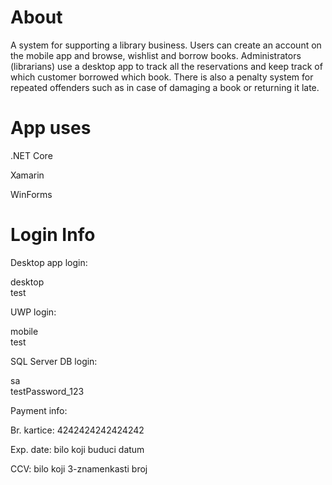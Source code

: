 # About

A system for supporting a library business. Users can create an account on the mobile app and browse, wishlist and borrow books. Administrators (librarians) use a desktop app to track all the reservations and keep track of which customer borrowed which book. There is also a penalty system for repeated offenders such as in case of damaging a book or returning it late. 

# App uses

.NET Core

Xamarin

WinForms



# Login Info

Desktop app login:

desktop  
test



UWP login:


mobile  
test



SQL Server DB login:


sa  
testPassword_123



Payment info:



Br. kartice: 4242424242424242

Exp. date: bilo koji buduci datum

CCV: bilo koji 3-znamenkasti broj
